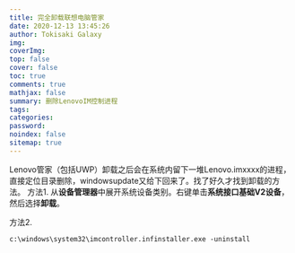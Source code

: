 ```yaml
---
title: 完全卸载联想电脑管家
date: 2020-12-13 13:45:26
author: Tokisaki Galaxy
img: 
coverImg: 
top: false
cover: false
toc: true
comments: true
mathjax: false
summary: 删除LenovoIM控制进程
tags: 
categories: 
password: 
noindex: false
sitemap: true
---
```


Lenovo管家（包括UWP）卸载之后会在系统内留下一堆Lenovo.imxxxx的进程，直接定位目录删除，windowsupdate又给下回来了。找了好久才找到卸载的方法。
方法1.
从**设备管理器**中展开系统设备类别。右键单击**系统接口基础V2设备**，然后选择**卸载**。

方法2.
```shell
c:\windows\system32\imcontroller.infinstaller.exe -uninstall
```